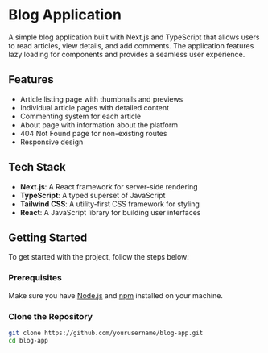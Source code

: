 # Blog Application

A simple blog application built with Next.js and TypeScript that allows users to read articles, view details, and add comments. The application features lazy loading for components and provides a seamless user experience.

## Features

- Article listing page with thumbnails and previews
- Individual article pages with detailed content
- Commenting system for each article
- About page with information about the platform
- 404 Not Found page for non-existing routes
- Responsive design

## Tech Stack

- **Next.js**: A React framework for server-side rendering
- **TypeScript**: A typed superset of JavaScript
- **Tailwind CSS**: A utility-first CSS framework for styling
- **React**: A JavaScript library for building user interfaces

## Getting Started

To get started with the project, follow the steps below:

### Prerequisites

Make sure you have [Node.js](https://nodejs.org/) and [npm](https://www.npmjs.com/) installed on your machine.

### Clone the Repository

```bash
git clone https://github.com/yourusername/blog-app.git
cd blog-app

